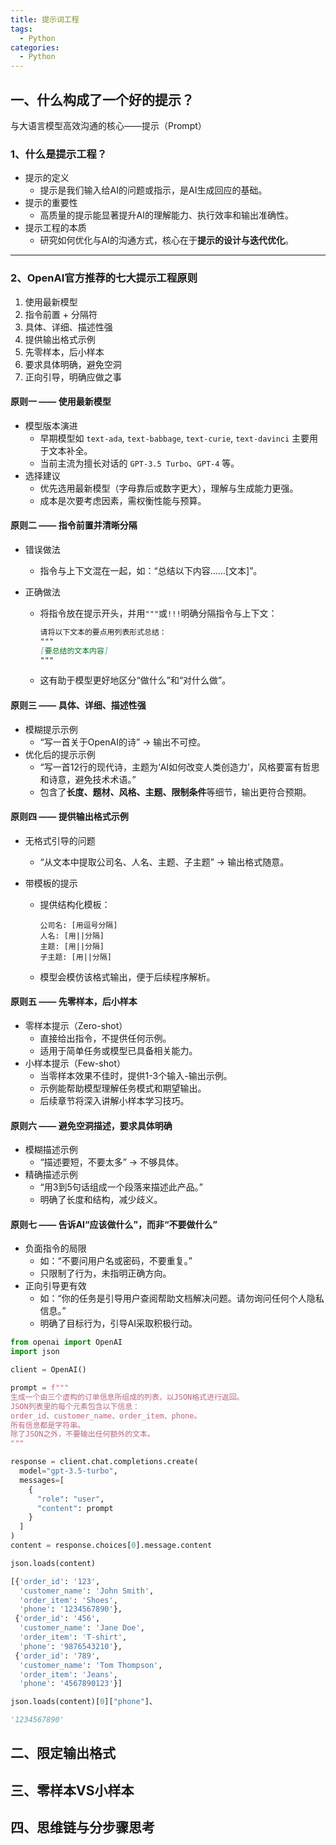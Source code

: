 ```yaml
---
title: 提示词工程
tags:
  - Python
categories:
  - Python
---
```




## 一、什么构成了一个好的提示？

与大语言模型高效沟通的核心——提示（Prompt）

### 1、什么是提示工程？

- 提示的定义
  - 提示是我们输入给AI的问题或指示，是AI生成回应的基础。
- 提示的重要性
  - 高质量的提示能显著提升AI的理解能力、执行效率和输出准确性。
- 提示工程的本质
  - 研究如何优化与AI的沟通方式，核心在于**提示的设计与迭代优化**。

------

### 2、OpenAI官方推荐的七大提示工程原则

1. 使用最新模型
2. 指令前置 + 分隔符
3. 具体、详细、描述性强
4. 提供输出格式示例
5. 先零样本，后小样本
6. 要求具体明确，避免空洞
7. 正向引导，明确应做之事

#### 原则一 —— 使用最新模型

- 模型版本演进
  - 早期模型如 `text-ada`, `text-babbage`, `text-curie`, `text-davinci` 主要用于文本补全。
  - 当前主流为擅长对话的 `GPT-3.5 Turbo`、`GPT-4` 等。
- 选择建议
  - 优先选用最新模型（字母靠后或数字更大），理解与生成能力更强。
  - 成本是次要考虑因素，需权衡性能与预算。

#### 原则二 —— 指令前置并清晰分隔

- 错误做法

  - 指令与上下文混在一起，如：“总结以下内容……[文本]”。

- 正确做法

  - 将指令放在提示开头，并用`"""`或`!!!`明确分隔指令与上下文：

    ```markdown
    请将以下文本的要点用列表形式总结：
    """
    [要总结的文本内容]
    """
    ```

  - 这有助于模型更好地区分“做什么”和“对什么做”。

#### 原则三 —— 具体、详细、描述性强

- 模糊提示示例
  - “写一首关于OpenAI的诗” → 输出不可控。
- 优化后的提示示例
  - “写一首12行的现代诗，主题为‘AI如何改变人类创造力’，风格要富有哲思和诗意，避免技术术语。”
  - 包含了**长度、题材、风格、主题、限制条件**等细节，输出更符合预期。

#### 原则四 —— 提供输出格式示例

- 无格式引导的问题

  - “从文本中提取公司名、人名、主题、子主题” → 输出格式随意。

- 带模板的提示

  - 提供结构化模板：

    ```
    公司名: [用逗号分隔]
    人名: [用||分隔]
    主题: [用||分隔]
    子主题: [用||分隔]
    ```

  - 模型会模仿该格式输出，便于后续程序解析。

#### 原则五 —— 先零样本，后小样本

- 零样本提示（Zero-shot）
  - 直接给出指令，不提供任何示例。
  - 适用于简单任务或模型已具备相关能力。
- 小样本提示（Few-shot）
  - 当零样本效果不佳时，提供1-3个输入-输出示例。
  - 示例能帮助模型理解任务模式和期望输出。
  - 后续章节将深入讲解小样本学习技巧。

#### 原则六 —— 避免空洞描述，要求具体明确

- 模糊描述示例
  - “描述要短，不要太多” → 不够具体。
- 精确描述示例
  - “用3到5句话组成一个段落来描述此产品。”
  - 明确了长度和结构，减少歧义。

#### 原则七 —— 告诉AI“应该做什么”，而非“不要做什么”

- 负面指令的局限
  - 如：“不要问用户名或密码，不要重复。”
  - 只限制了行为，未指明正确方向。
- 正向引导更有效
  - 如：“你的任务是引导用户查阅帮助文档解决问题。请勿询问任何个人隐私信息。”
  - 明确了目标行为，引导AI采取积极行动。

~~~python
from openai import OpenAI
import json

client = OpenAI()

prompt = f"""
生成一个由三个虚构的订单信息所组成的列表，以JSON格式进行返回。
JSON列表里的每个元素包含以下信息：
order_id、customer_name、order_item、phone。
所有信息都是字符串。
除了JSON之外，不要输出任何额外的文本。
"""

response = client.chat.completions.create(
  model="gpt-3.5-turbo",
  messages=[
    {
      "role": "user",
      "content": prompt
    }
  ]
)
content = response.choices[0].message.content

json.loads(content)

[{'order_id': '123',
  'customer_name': 'John Smith',
  'order_item': 'Shoes',
  'phone': '1234567890'},
 {'order_id': '456',
  'customer_name': 'Jane Doe',
  'order_item': 'T-shirt',
  'phone': '9876543210'},
 {'order_id': '789',
  'customer_name': 'Tom Thompson',
  'order_item': 'Jeans',
  'phone': '4567890123'}]

json.loads(content)[0]["phone"]、

'1234567890'
~~~



## 二、限定输出格式

## 三、零样本VS小样本

## 四、思维链与分步骤思考